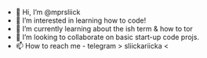 - 👋 Hi, I’m @mprsliick
- 👀 I’m interested in learning how to code!
- 🌱 I’m currently learning about the ish term & how to tor
- 💞️ I’m looking to collaborate on basic start-up code projs.
- 📫 How to reach me - telegram > sliickariicka <

<!---
mprsliick/mprsliick is a ✨ special ✨ repository because its `README.md` (this file) appears on your GitHub profile.
You can click the Preview link to take a look at your changes.
--->
